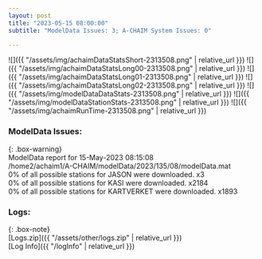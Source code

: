 ```yaml
---
layout: post
title: "2023-05-15 08:00:00"
subtitle: "ModelData Issues: 3; A-CHAIM System Issues: 0"

---
```


![]({{ "/assets/img/achaimDataStatsShort-2313508.png" | relative_url }})
![]({{ "/assets/img/achaimDataStatsLong00-2313508.png" | relative_url }})
![]({{ "/assets/img/achaimDataStatsLong01-2313508.png" | relative_url }})
![]({{ "/assets/img/achaimDataStatsLong02-2313508.png" | relative_url }})
![]({{ "/assets/img/modelDataDataStats-2313508.png" | relative_url }})
![]({{ "/assets/img/modelDataStationStats-2313508.png" | relative_url }})
![]({{ "/assets/img/achaimRunTime-2313508.png" | relative_url }})


### ModelData Issues:  
  
{: .box-warning}  
 ModelData report for 15-May-2023 08:15:08   
 /home2/achaim1/A-CHAIM/modelData/2023/135/08/modelData.mat   
 0% of all possible stations for JASON were downloaded. x3   
 0% of all possible stations for KASI were downloaded. x2184   
 0% of all possible stations for KARTVERKET were downloaded. x1893   
  


### Logs:  
  
{: .box-note}  
[Logs.zip]({{ "/assets/other/logs.zip" | relative_url }})  
[Log Info]({{ "/logInfo" | relative_url }})  
